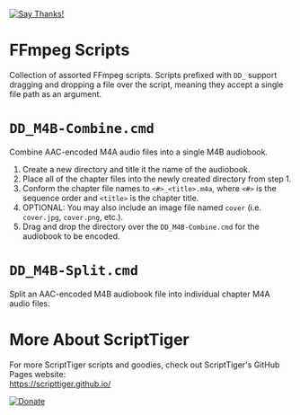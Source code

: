 [![Say Thanks!](https://img.shields.io/badge/Say%20Thanks-!-1EAEDB.svg)](https://docs.google.com/forms/d/e/1FAIpQLSfBEe5B_zo69OBk19l3hzvBmz3cOV6ol1ufjh0ER1q3-xd2Rg/viewform)

# FFmpeg Scripts
Collection of assorted FFmpeg scripts. Scripts prefixed with `DD_` support dragging and dropping a file over the script, meaning they accept a single file path as an argument.

# `DD_M4B-Combine.cmd`
Combine AAC-encoded M4A audio files into a single M4B audiobook.

1. Create a new directory and title it the name of the audiobook.  
2. Place all of the chapter files into the newly created directory from step 1.  
3. Conform the chapter file names to `<#>_<title>.m4a`, where `<#>` is the sequence order and `<title>` is the chapter title.  
4. OPTIONAL: You may also include an image file named `cover` (i.e. `cover.jpg`, `cover.png`, etc.).  
5. Drag and drop the directory over the `DD_M4B-Combine.cmd` for the audiobook to be encoded.

# `DD_M4B-Split.cmd`
Split an AAC-encoded M4B audiobook file into individual chapter M4A audio files.

# More About ScriptTiger

For more ScriptTiger scripts and goodies, check out ScriptTiger's GitHub Pages website:  
https://scripttiger.github.io/

[![Donate](https://www.paypalobjects.com/en_US/i/btn/btn_donateCC_LG.gif)](https://www.paypal.com/cgi-bin/webscr?cmd=_s-xclick&hosted_button_id=MZ4FH4G5XHGZ4)
